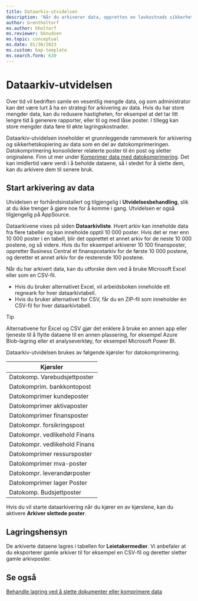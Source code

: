 ```yaml
---
title: Dataarkiv-utvidelsen
description: 'Når du arkiverer data, opprettes en lavkostnads sikkerhetskopi av postene.'
author: brentholtorf
ms.author: bholtorf
ms.reviewer: bknudsen
ms.topic: conceptual
ms.date: 01/30/2023
ms.custom: bap-template
ms.search.form: 630
---
```


# Dataarkiv-utvidelsen

Over tid vil bedriften samle en vesentlig mengde data, og som administrator kan det være lurt å ha en strategi for arkivering av data. Hvis du har store mengder data, kan du redusere hastigheten, for eksempel at det tar litt lengre tid å generere rapporter, eller til og med låse poster. I tillegg kan store mengder data føre til økte lagringskostnader.

Dataarkiv-utvidelsen inneholder et grunnleggende rammeverk for arkivering og sikkerhetskopiering av data som en del av datokomprimeringen. Datokomprimering konsoliderer relaterte poster til én post og sletter originalene. Finn ut mer under [Komprimer data med datokomprimering](admin-manage-documents.md#compress-data-with-date-compression). Det kan imidlertid være verdi i å beholde dataene, så i stedet for å slette dem, kan du arkivere dem til senere bruk.

## Start arkivering av data

Utvidelsen er forhåndsinstallert og tilgjengelig i **Utvidelsesbehandling**, slik at du ikke trenger å gjøre noe for å komme i gang. Utvidelsen er også tilgjengelig på AppSource.

Dataarkivene vises på siden **Dataarkivliste**. Hvert arkiv kan inneholde data fra flere tabeller og kan inneholde opptil 10 000 poster. Hvis det er mer enn 10 000 poster i en tabell, blir det opprettet et annet arkiv for de neste 10 000 postene, og så videre. Hvis du for eksempel arkiverer 10 100 finansposter, oppretter Business Central et finanspostarkiv for de første 10 000 postene, og deretter et annet arkiv for de resterende 100 postene.

Når du har arkivert data, kan du utforske dem ved å bruke Microsoft Excel eller som en CSV-fil.

* Hvis du bruker alternativet Excel, vil arbeidsboken inneholde ett regneark for hver dataarkivtabell.
* Hvis du bruker alternativet for CSV, får du en ZIP-fil som inneholder én CSV-fil for hver dataarkivtabell.

> [!TIP]
> Alternativene for Excel og CSV gjør det enklere å bruke en annen app eller tjeneste til å flytte dataene til en annen plassering, for eksempel Azure Blob-lagring eller et analyseverktøy, for eksempel Microsoft Power BI.

Dataarkiv-utvidelsen brukes av følgende kjørsler for datokomprimering.

|Kjørsler  |
|---------|
|Datokomp. Varebudsjettposter |
|Datokomprim. bankkontopost |
|Datokomprimer kundeposter |
|Datokomprimer aktivaposter |
|Datokomprimer finansposter |
|Datokompr. forsikringspost |
|Datokompr. vedlikehold Finans |
|Datokompr. vedlikehold Finans |
|Datokomprimer ressursposter |
|Datokomprimer mva-poster |
|Datokompr. leverandørposter |
|Datokomprimer lager Poster |
|Datokomp. Budsjettposter |

Hvis du vil starte dataarkivering når du kjører en av kjørslene, kan du aktivere **Arkiver slettede poster**.

## Lagringshensyn

De arkiverte dataene lagres i tabellen for **Leietakermedier**. Vi anbefaler at du eksporterer gamle arkiver til for eksempel en CSV-fil og deretter sletter gamle arkivposter.

## Se også

[Behandle lagring ved å slette dokumenter eller komprimere data](admin-manage-documents.md)
